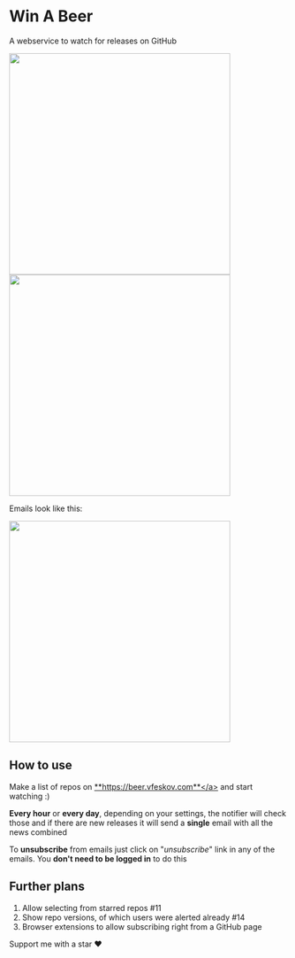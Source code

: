 # Win A Beer

A webservice to watch for releases on GitHub

<img src="https://i.pi.gy/mYqZ5.png" width="400px" /><br/><img src="https://i.pi.gy/aYGxK.png" width="400px" />

Emails look like this:

<img src="https://i.pi.gy/5mgJV.png" width="400px" />

## How to use

Make a list of repos on <a href="https://beer.vfeskov.com">**https://beer.vfeskov.com**</a> and start watching :)

**Every hour** or **every day**, depending on your settings, the notifier will check those and if there are new releases it will send a **single** email with all the news combined

To **unsubscribe** from emails just click on "*unsubscribe*" link in any of the emails. You **don't need to be logged in** to do this

## Further plans

1. Allow selecting from starred repos #11
2. Show repo versions, of which users were alerted already #14
3. Browser extensions to allow subscribing right from a GitHub page

Support me with a star ♥
